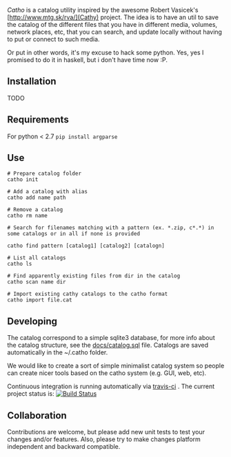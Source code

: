 *Catho* is a catalog utility inspired by the awesome Robert Vasicek's
[http://www.mtg.sk/rva/](Cathy) project. The idea is to have an util
to save the catalog of the different files that you have in different
media, volumes, network places, etc, that you can search, and update
locally without having to put or connect to such media.

Or put in other words, it's my excuse to hack some python. Yes, yes I
promised to do it in haskell, but i don't have time now :P.

Installation
----------

TODO

Requirements
------------

For python < 2.7
```pip install argparse```

Use
----------

    # Prepare catalog folder
    catho init

    # Add a catalog with alias
    catho add name path  

    # Remove a catalog
    catho rm name

    # Search for filenames matching with a pattern (ex. *.zip, c*.*) in some catalogs or in all if none is provided

    catho find pattern [catalog1] [catalog2] [catalogn]

    # List all catalogs
    catho ls

    # Find apparently existing files from dir in the catalog
    catho scan name dir

    # Import existing cathy catalogs to the catho format
    catho import file.cat
    
Developing
----------

The catalog correspond to a simple sqlite3 database, for more info
about the catalog structure, see the [docs/catalog.sql](https://github.com/iemejia/catho/blob/master/catho/docs/catalog.sql) file. Catalogs
are saved automatically in the ~/.catho folder.

We would like to create a sort of simple minimalist catalog system so
people can create nicer tools based on the catho system (e.g. GUI,
web, etc).

Continuous integration is running automatically via
[travis-ci](https://travis-ci.org/iemejia/catho) . The current project
status is:
[![Build Status](https://travis-ci.org/jplehmann/coursera.png?branch=master)](githttps://travis-ci.org/jplehmann/coursera)

Collaboration
----------

Contributions are welcome, but please add new unit tests to test your
changes and/or features.  Also, please try to make changes platform
independent and backward compatible.
